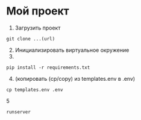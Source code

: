# Мой проект
1. Загрузить проект 
```shell
git clone ...(url)
```
2. Инициализировать виртуальное окружение
3.
```shell
pip install -r requirements.txt
```
4. (копировать (cp/copy) из templates.env в .env)
```shell
cp templates.env .env 
````
5
```shell
runserver
```